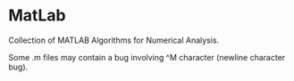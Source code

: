 # MatLab
Collection of MATLAB Algorithms for Numerical Analysis.

Some .m files may contain a bug involving ^M character (newline character bug). 
